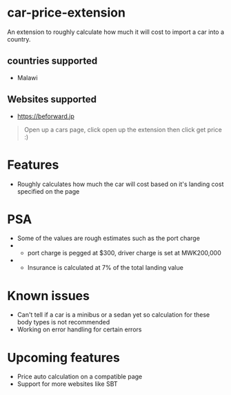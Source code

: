 # car-price-extension
An extension to roughly calculate how much it will cost to import a car into a country.

## countries supported
- Malawi

## Websites supported
- https://beforward.jp
> Open up a cars page, click open up the extension then click get price :)
# Features
 - Roughly calculates how much the car will cost based on it's landing cost specified on the page

# PSA
 - Some of the values are rough estimates such as the port charge
 - - port charge is pegged at $300, driver charge is set at MWK200,000
 - - Insurance is calculated at 7% of the total landing value
# Known issues
 - Can't tell if a car is a minibus or a sedan yet so calculation for these body types is not recommended 
 - Working on error handling for certain errors

# Upcoming features
- Price auto calculation on a compatible page
- Support for more websites like SBT
